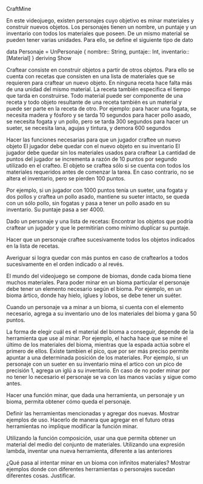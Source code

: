 CraftMine


En este videojuego, existen personajes cuyo objetivo es minar materiales y construir nuevos objetos.
Los personajes tienen un nombre, un puntaje y un inventario con todos los materiales que poseen. De un mismo material se pueden tener varias unidades.
Para ello, se define el siguiente tipo de dato

data Personaje = UnPersonaje {
	nombre:: String,
	puntaje:: Int,
	inventario:: [Material]
} deriving Show

Craftear consiste en construir objetos a partir de otros objetos. Para ello se cuenta con recetas que consisten en una lista de materiales que se requieren para craftear un nuevo objeto. En ninguna receta hace falta más de una unidad del mismo material. La receta también especifica el tiempo que tarda en construirse. Todo material puede ser componente de una receta y todo objeto resultante de una receta también es un material y puede ser parte en la receta de otro.
Por ejemplo:
para hacer una fogata, se necesita madera y fósforo y se tarda 10 segundos
para hacer pollo asado, se necesita fogata y un pollo, pero se tarda 300 segundos
para hacer un sueter, se necesita lana, agujas y tintura, y demora 600 segundos

Hacer las funciones necesarias para que un jugador craftee un nuevo objeto
El jugador debe quedar con el nuevo objeto en su inventario
El jugador debe quedar sin los materiales usados para craftear
La cantidad de puntos del jugador se incrementa a razón de 10 puntos por segundo utilizado en el crafteo.
El objeto se craftea sólo si se cuenta con todos los materiales requeridos antes de comenzar la tarea. En caso contrario, no se altera el inventario, pero se pierden 100 puntos.

Por ejemplo, si un jugador con 1000 puntos tenía un sueter, una fogata y dos pollos y craftea un pollo asado, mantiene su sueter intacto, se queda con un sólo pollo, sin fogatas y pasa a tener un pollo asado en su inventario. Su puntaje pasa a ser 4000.

Dado un personaje y una lista de recetas: 
Encontrar los objetos que podría craftear un jugador y que le permitirían como mínimo duplicar su puntaje. 

Hacer que un personaje craftee sucesivamente todos los objetos indicados en la lista de recetas. 

Averiguar si logra quedar con más puntos en caso de craftearlos a todos sucesivamente en el orden indicado o al revés.


El mundo del videojuego se compone de biomas, donde cada bioma tiene muchos materiales. Para poder minar en un bioma particular el personaje debe tener un elemento necesario según el bioma. Por ejemplo, en un bioma ártico, donde hay hielo, iglues y lobos, se debe tener un suéter. 

Cuando un personaje va a minar a un bioma, si cuenta con el elemento necesario, agrega a su inventario uno de los materiales del bioma y gana 50 puntos. 

La forma de elegir cuál es el material del bioma a conseguir, depende de la herramienta que use al minar. Por ejemplo, el hacha hace que se mine el último de los materiales del bioma, mientras que la espada actúa sobre el primero de ellos. Existe tambien el pico, que por ser más preciso permite apuntar a una determinada posición de los materiales. Por ejemplo, si un personaje con un sueter en su inventario mina el artico con un pico de precisión 1, agrega un iglú a su inventario. En caso de no poder minar por no tener lo necesario el personaje se va con las manos vacías y sigue como antes.

Hacer una función minar, que dada una herramienta, un personaje y un bioma, permita obtener cómo queda el personaje.

Definir las herramientas mencionadas y agregar dos nuevas. Mostrar ejemplos de uso. Hacerlo de manera que agregar en el futuro otras herramientas no implique modificar la función minar.

Utilizando la función composición, usar una que permita obtener un material del medio del conjunto de materiales.
Utilizando una expresión lambda, inventar una nueva herramienta, diferente a las anteriores

¿Qué pasa al intentar minar en un bioma con infinitos materiales? Mostrar ejemplos donde con diferentes herramientas o personajes sucedan diferentes cosas. Justificar. 

